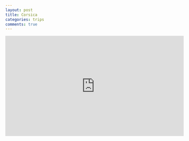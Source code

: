 ```yaml
---
layout: post
title: Corsica
categories: trips
comments: true
---
```


<iframe width="560" height="315" src="https://www.youtube.com/embed/PGks_-7p5LA" frameborder="0" allow="accelerometer; autoplay; encrypted-media; gyroscope; picture-in-picture" allowfullscreen></iframe>

